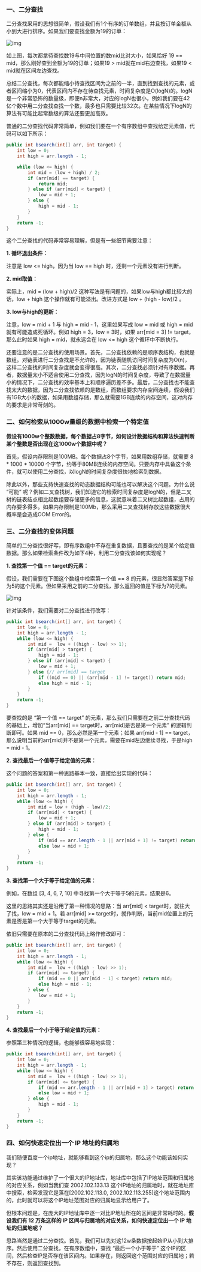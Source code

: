 ### 一、二分查找

二分查找采用的思想很简单，假设我们有1个有序的订单数组，并且按订单金额从小到大进行排序。如果我们要查找金额为19的订单：

![img](https://static001.geekbang.org/resource/image/8b/29/8bce81259abf0e9a06f115e22586b829.jpg)

如上图，每次都拿待查找数19与中间位置的数mid比对大小，如果恰好 19 == mid，那么刚好查到金额为19的订单；如果19 > mid就在mid右边查找，如果19 < mid就在区间左边查找。

总结二分查找，每次都能缩小待查找区间为之前的一半，直到找到查找的元素，或者区间缩小为0，代表区间内不存在待查找元素，时间复杂度是O(logN)的。logN是一个非常恐怖的数量级，即便n非常大，对应的logN也很小，例如我们要在42亿个数中用二分查找查找一个数，最多也只需要比较32次。在某些情况下logN的算法有可能比起常数级的算法还要更加高效。

普通的二分查找代码非常简单，例如我们要在一个有序数组中查找给定元素值，代码可以如下所示：

```java
public int bsearch(int[] arr, int target) {
    int low = 0;
    int high = arr.length - 1;

    while (low <= high) {
        int mid = (low + high) / 2;
        if (arr[mid] == target) {
            return mid;
        } else if (arr[mid] < target) {
            low = mid + 1;
        } else {
            high = mid - 1;
        }
    }
    return -1;
}
```

这个二分查找的代码非常容易理解，但是有一些细节需要注意：

**1. 循环退出条件：**

注意是 low <= high，因为当 low == high 时，还剩一个元素没有进行判断。

**2. mid取值：**

实际上，mid = (low + high)/2 这种写法是有问题的，如果low与high都比较大的话，low + high 这个操作就有可能溢出。改进方式是 low + (high - low)/2 。

**3. low与high的更新：**

注意，low = mid + 1 与 high = mid - 1，这里如果写成 low = mid 或 high = mid 就有可能造成死循环。例如 high = 3，low = 3时，如果 arr[mid = 3] != target，那么此时如果 high = mid，就永远会在 low <= high 这个循环中不断执行。

还要注意的是二分查找的使用场景。首先，二分查找依赖的是顺序表结构，也就是数组。对链表进行二分查找是不允许的，因为链表随机访问时间复杂度为O(n)，这样二分查找的时间复杂度就会变得很高。其次，二分查找必须针对有序数据。再者，数据量太小不适合使用二分查找，因为logN的时间复杂度，导致了在数据量小的情况下，二分查找的效率基本上和顺序遍历差不多。最后，二分查找也不能查找太大的数据，因为二分查找依赖的是数组，而数组要求内存空间连续，假设我们有1GB大小的数据，如果用数组存储，那么就需要1GB连续的内存空间，这对内存的要求是非常苛刻的。



### 二、如何检索从1000w量级的数据中检索一个特定值

**假设有1000w个整数数据，每个数据占8字节，如何设计数据结构和算法快速判断某个整数是否出现在这1000w个数据中呢？**

 首先，假设内存限制是100MB。每个数据占8个字节，如果用数组存储，就需要 8 * 1000 * 10000  个字节，约等于80MB连续的内存空间。只要内存中具备这个条件，就可以使用二分查找，以logN的时间复杂度很快地检索到数据。

除此以外，那些支持快速查找的动态数据结构可能也可以解决这个问题。为什么说 “可能” 呢？例如二叉查找树，我们知道它的检索时间复杂度是logN的，但是二叉树的链表结点相比起数组要存储更多的信息，这就意味着二叉树比起数组，占用的内存要多得多。如果内存限制是100Mb，那么采用二叉查找树存放这些数据很大概率是会造成OOM Error的。



### 三、二分查找的变体问题

简单的二分查找很好写，即有序数组中不存在重复数据，且要查找的是某个给定值数据。那么如果检索条件改为如下4种，利用二分查找该如何实现呢？

**1. 查找第一个值 == target的元素：**

假设，我们需要在下图这个数组中检索第一个值 == 8 的元素，很显然答案是下标为5的这个元素。但如果采用之前的二分查找，那么返回的值是下标为7的元素。

![img](https://static001.geekbang.org/resource/image/50/f8/503c572dd0f9d734b55f1bd12765c4f8.jpg)

针对该条件，我们需要对二分查找进行改写：

```java
public int bsearch(int[] arr, int target) {
    int low = 0;
    int high = arr.length - 1;
    while (low <= high) {
        int mid =  low + ((high - low) >> 1);
        if (arr[mid] > target) {
            high = mid - 1;
        } else if (arr[mid] < target) {
            low = mid + 1;
        } else {// arr[mid] == target
            if ((mid == 0) || (arr[mid - 1] != target)) return mid;
            else high = mid - 1;
        }
    }
    return -1;
}
```

要查找的是 “第一个值 == target” 的元素，那么我们只需要在之前二分查找代码的基础上，增加“当arr[mid] == target时，arr[mid]是否是第一个元素” 的逻辑判断即可。如果 mid == 0，那么必然是第一个元素；如果 arr[mid - 1] == target，那么说明当前的arr[mid]并不是第一个元素，需要在mid左边继续寻找，于是high = mid - 1。

**2. 查找最后一个值等于给定值的元素：**

这个问题的答案和第一种思路基本一致，直接给出实现的代码：

```java
public int bsearch(int[] arr, int target) {
    int low = 0;
    int high = arr.length - 1;
    while (low <= high) {
        int mid = low + (high - low)/2;
        if (arr[mid] < target) {
            low = mid + 1;
        } else if (arr[mid] > target) {
            high = mid - 1;
        } else {
            if (mid == arr.length - 1 || arr[mid + 1] != target) return mid;
            else low = mid + 1;
        }
    }
    return -1;
}
```

**3. 查找第一个大于等于给定值的元素：**

例如，在数组 [3, 4, 6, 7, 10] 中寻找第一个大于等于5的元素，结果是6。

这里的思路其实还是沿用了第一种情况的思路：当 arr[mid] < target时，就往大了找，low = mid + 1。若 arr[mid] >= target时，就作判断，当前mid位置上的元素是否是第一个大于等于target的元素。

依旧只需要在原本的二分查找代码上略作修改即可：

```java
public int bsearch(int[] arr, int target) {
    int low = 0;
    int high = arr.length - 1;
    while (low <= high) {
        int mid =  low + ((high - low) >> 1);
        if (arr[mid] >= target) {
            if (mid == 0 || arr[mid - 1] < target) return mid;
            else high = mid - 1;
        } else {
            low = mid + 1;
        }
    }
    return -1;
}
```

**4. 查找最后一个小于等于给定值的元素：**

参照第三种情况的逻辑，也能够很容易地实现：

```java
public int bsearch(int[] arr, int target) {
    int low = 0;
    int high = arr.length - 1;
    while (low <= high) {
        int mid =  low + ((high - low) >> 1);
        if (arr[mid] <= target) {
            if (mid == arr.length - 1 || arr[mid + 1] > target) return mid;
            else low = mid + 1;
        } else {
            high = mid - 1;
        }
    }
    return -1;
}
```



### 四、如何快速定位出一个 IP 地址的归属地

我们随便百度一个ip地址，就能够看到这个ip的归属地，那么这个功能该如何实现？

其实该功能通过维护了一个很大的IP地址库，地址库中包括了IP地址范围和归属地的对应关系，例如当我们查 2002.102.133.13 这个IP地址的归属地时，就在地址库中搜索，检索发现它是落在[2002.102.113.0, 2002.102.113.255]这个地址范围内的，此时就可以将这个IP地址范围对应的归属地显示给用户了。

但根本问题是，在庞大的IP地址库中逐一对比IP地址所在的区间是非常耗时的。**假设我们有 12 万条这样的 IP 区间与归属地的对应关系，如何快速定位出一个 IP 地址的归属地呢？**

思路当然是通过二分查找。首先，我们可以先对这12w条数据按起始IP从小到大排序。然后使用二分查找，在有序数组中，查找 “最后一个小于等于” 这个IP的区间，然后检查IP是否存在该区间内。如果存在，则返回这个范围对应的归属地；若不存在，则返回查找到。





















